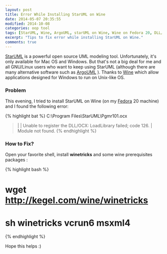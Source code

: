 ```yaml
---
layout: post
title: Error While Installing StarUML on Wine
date: 2014-05-07 20:35:55
modified: 2014-10-08
categories: oop tool
tags: [StarUML, Wine, ArgoUML, starUML on Wine, Wine on Fedora 20, DLL/OCX, kegel, winetricks, vcrun6, msxml4]
excerpt: "Tips to fix error while installing StarUML on Wine."
comments: true
---
```


[StarUML](http://staruml.io/) is a powerful open source UML modeling tool. Unfortunately, it's only available for Mac OS and Windows. But that's not a big deal for me and all GNU/Linux users who want to keep using StarUML (although there are many alternative software such as [ArgoUML](http://argouml.tigris.org/) ). Thanks to [Wine](https://www.winehq.org/) which allow applications designed for Windows to run on Unix-like OS. 

### Problem
This evening, I tried to install StarUML on Wine (on my [Fedora](http://fedoraproject.org/) 20 machine) and I found the following error:

{% highlight bat %}
C:\Program Files\StarUML\Pgmr101.ocx
> |
> | Unable to register the DLL/OCX: LoadLibrary failed; code 126.
> | Module not found.
{% endhighlight %}

### How to Fix?
Open your favorite shell, install **winetricks** and some wine prerequisites packages :

{% highlight bash %}
# wget http://kegel.com/wine/winetricks

# sh winetricks vcrun6 msxml4
{% endhighlight %}

Hope this helps :) 